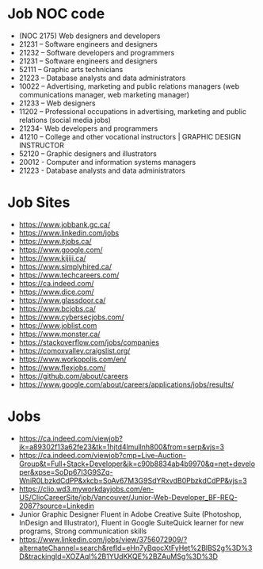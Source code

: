 # Job NOC code

* (NOC 2175) Web designers and developers 
* 21231 – Software engineers and designers
* 21232 – Software developers and programmers
* 21231 – Software engineers and designers
* 52111 – Graphic arts technicians
* 21223 – Database analysts and data administrators
* 10022 – Advertising, marketing and public relations managers (web communications manager, web marketing manager)
* 21233 – Web designers
* 11202 – Professional occupations in advertising, marketing and public relations (social media jobs)
* 21234- Web developers and programmers
* 41210 – College and other vocational instructors | GRAPHIC DESIGN INSTRUCTOR
* 52120 – Graphic designers and illustrators
* 20012 - Computer and information systems managers 
* 21223 - Database analysts and data administrators

# Job Sites

* https://www.jobbank.gc.ca/
* https://www.linkedin.com/jobs
* https://www.itjobs.ca/
* https://www.google.com/
* https://www.kijiji.ca/
* https://www.simplyhired.ca/
* https://www.techcareers.com/
* https://ca.indeed.com/
* https://www.dice.com/
* https://www.glassdoor.ca/
* https://www.bcjobs.ca/
* https://www.cybersecjobs.com/
* https://www.joblist.com
* https://www.monster.ca/
* https://stackoverflow.com/jobs/companies
* https://comoxvalley.craigslist.org/
* https://www.workopolis.com/en/
* https://www.flexjobs.com/
* https://github.com/about/careers
* https://www.google.com/about/careers/applications/jobs/results/

# Jobs

* https://ca.indeed.com/viewjob?jk=a89302f13a62fe23&tk=1hjtd4lmullnh800&from=serp&vjs=3
* https://ca.indeed.com/viewjob?cmp=Live-Auction-Group&t=Full+Stack+Developer&jk=c90b8834ab4b9970&q=net+developer&xpse=SoDp67I3G9SZq-WniR0LbzkdCdPP&xkcb=SoAv67M3G9SdYRxvdB0PbzkdCdPP&vjs=3
* https://clio.wd3.myworkdayjobs.com/en-US/ClioCareerSite/job/Vancouver/Junior-Web-Developer_BF-REQ-2087?source=Linkedin
* Junior Graphic Designer Fluent in Adobe Creative Suite (Photoshop, InDesign and Illustrator), Fluent in Google SuiteQuick learner for new programs, Strong communication skills
* https://www.linkedin.com/jobs/view/3756072909/?alternateChannel=search&refId=eHn7yBqocXtFyHet%2BlBS2g%3D%3D&trackingId=XOZAqI%2B1YUdKKQE%2BZAuMSg%3D%3D